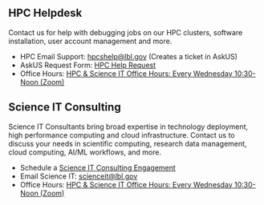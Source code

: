 ## **HPC Helpdesk**

Contact us for help with debugging jobs on our HPC clusters, software installation, user account management and more.

- HPC Email Support: <a href="mailto:hpcshelp@lbl.gov">hpcshelp@lbl.gov</a> (Creates a ticket in AskUS)
- AskUS Request Form: <a href="https://lbl.servicenowservices.com/lbl/service_description.do?sysparm_svcdescid=b745a27cdb24360087de72840f9619cc">HPC Help Request</a>
- Office Hours: <a href="https://go.lbl.gov/scienceit-officehours-zoom">HPC & Science IT Office Hours: Every Wednesday 10:30-Noon (Zoom)</a>

## **Science IT Consulting**

<!-- <div class="news">
    📣 <strong>New:</strong> Schedule a <a href="https://go.lbl.gov/scienceit">one-on-one consulting session</a> with Science IT Consulting to discuss your scientific computing challenges, and we’ll give you 10,000 free Service Units to test your code on our Lawrencium supercomputing cluster.
</div> -->

Science IT Consultants bring broad expertise in technology deployment, high performance computing and cloud infrastructure.
Contact us to discuss your needs in scientific computing, research data management, cloud computing, AI/ML workflows, and more.

- Schedule a <a href="https://go.lbl.gov/scienceit">Science IT Consulting Engagement</a>
- Email Science IT: <a href="mailto:scienceit@lbl.gov">scienceit@lbl.gov</a>    
- Office Hours: <a href="https://go.lbl.gov/scienceit-officehours-zoom">HPC & Science IT Office Hours: Every Wednesday 10:30-Noon (Zoom)</a>


